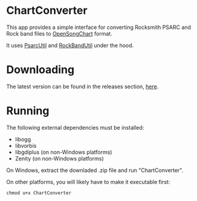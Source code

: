 # ChartConverter

This app provides a simple interface for converting Rocksmith PSARC and Rock band files to [OpenSongChart](https://github.com/mikeoliphant/OpenSongChart) format.

It uses [PsarcUtil](https://github.com/mikeoliphant/PsarcUtil) and [RockBandUtil](https://github.com/mikeoliphant/RockBandUtil) under the hood.

# Downloading

The latest version can be found in the releases section, [here](https://github.com/mikeoliphant/ChartConverter/releases/latest).

# Running

The following external dependencies must be installed:

- libogg
- libvorbis
- libgdiplus (on non-Windows platforms)
- Zenity (on non-Windows platforms)

On Windows, extract the downladed .zip file and run "ChartConverter".

On other platforms, you will likely have to make it executable first:

```
chmod u+x ChartConverter
```
